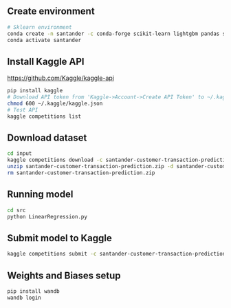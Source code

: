 ## Create environment

```bash
# Sklearn environment
conda create -n santander -c conda-forge scikit-learn lightgbm pandas six python=3.8
conda activate santander
```

## Install Kaggle API

https://github.com/Kaggle/kaggle-api

```bash
pip install kaggle
# Download API token from 'Kaggle->Account->Create API Token' to ~/.kaggle folder
chmod 600 ~/.kaggle/kaggle.json
# Test API
kaggle competitions list
```

## Download dataset

```bash
cd input
kaggle competitions download -c santander-customer-transaction-prediction
unzip santander-customer-transaction-prediction.zip -d santander-customer-transaction-prediction
rm santander-customer-transaction-prediction.zip
```

## Running model

```bash
cd src
python LinearRegression.py
```

## Submit model to Kaggle

```bash
kaggle competitions submit -c santander-customer-transaction-prediction -f submission_LogisticRegression__folds5__0.611460871943926.csv -m "LogisticRegression"
```

## Weights and Biases setup

```bash
pip install wandb
wandb login
```